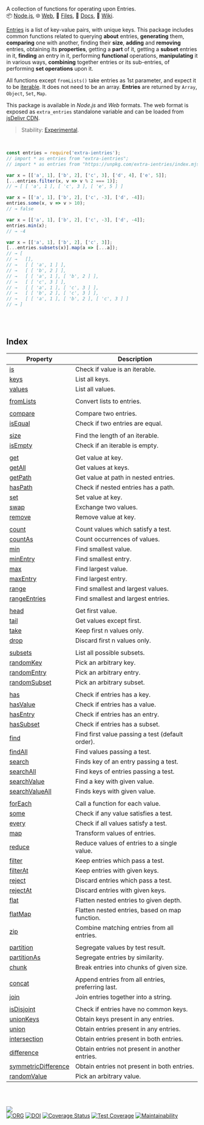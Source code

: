 A collection of functions for operating upon Entries.<br>
📦 [Node.js](https://www.npmjs.com/package/extra-ientries),
🌐 [Web](https://www.npmjs.com/package/extra-ientries.web),
📜 [Files](https://unpkg.com/extra-ientries/),
📰 [Docs](https://nodef.github.io/extra-ientries/),
📘 [Wiki](https://github.com/nodef/extra-ientries/wiki/).

[Entries] is a list of key-value pairs, with unique keys. This package
includes common functions related to querying **about** entries, **generating**
them, **comparing** one with another, finding their **size**, **adding** and
**removing** entries, obtaining its **properties**, getting a **part** of it,
getting a **subset** entries in it, **finding** an entry in it, performing
**functional** operations, **manipulating** it in various ways, **combining**
together entries or its sub-entries, of performing **set operations** upon it.

All functions except `fromLists()` take entries as 1st parameter, and expect it
to be [iterable]. It does not need to be an array. **Entries** are returned
by `Array`, `Object`, `Set`, `Map`.

This package is available in *Node.js* and *Web* formats. The web format
is exposed as `extra_entries` standalone variable and can be loaded from
[jsDelivr CDN].

> Stability: [Experimental](https://www.youtube.com/watch?v=L1j93RnIxEo).

[Entries]: https://github.com/nodef/extra-ientries/wiki/Entries
[iterable]: https://developer.mozilla.org/en-US/docs/Web/JavaScript/Reference/Iteration_protocols
[jsDelivr CDN]: https://cdn.jsdelivr.net/npm/extra-ientries.web/index.js

<br>

```javascript
const entries = require('extra-ientries');
// import * as entries from "extra-ientries";
// import * as entries from "https://unpkg.com/extra-ientries/index.mjs"; (deno)

var x = [['a', 1], ['b', 2], ['c', 3], ['d', 4], ['e', 5]];
[...entries.filter(x, v => v % 2 === 1)];
// → [ [ 'a', 1 ], [ 'c', 3 ], [ 'e', 5 ] ]

var x = [['a', 1], ['b', 2], ['c', -3], ['d', -4]];
entries.some(x, v => v > 10);
// → false

var x = [['a', 1], ['b', 2], ['c', -3], ['d', -4]];
entries.min(x);
// → -4

var x = [['a', 1], ['b', 2], ['c', 3]];
[...entries.subsets(x)].map(a => [...a]);
// → [
// →   [],
// →   [ [ 'a', 1 ] ],
// →   [ [ 'b', 2 ] ],
// →   [ [ 'a', 1 ], [ 'b', 2 ] ],
// →   [ [ 'c', 3 ] ],
// →   [ [ 'a', 1 ], [ 'c', 3 ] ],
// →   [ [ 'b', 2 ], [ 'c', 3 ] ],
// →   [ [ 'a', 1 ], [ 'b', 2 ], [ 'c', 3 ] ]
// → ]
```

<br>
<br>


## Index


| Property | Description |
|  ----  |  ----  |
| [is] | Check if value is an iterable. |
| [keys] | List all keys. |
| [values] | List all values. |
|  |  |
| [fromLists] | Convert lists to entries. |
|  |  |
| [compare] | Compare two entries. |
| [isEqual] | Check if two entries are equal. |
|  |  |
| [size] | Find the length of an iterable. |
| [isEmpty] | Check if an iterable is empty. |
|  |  |
| [get] | Get value at key. |
| [getAll] | Get values at keys. |
| [getPath] | Get value at path in nested entries. |
| [hasPath] | Check if nested entries has a path. |
| [set] | Set value at key. |
| [swap] | Exchange two values. |
| [remove] | Remove value at key. |
|  |  |
| [count] | Count values which satisfy a test. |
| [countAs] | Count occurrences of values. |
| [min] | Find smallest value. |
| [minEntry] | Find smallest entry. |
| [max] | Find largest value. |
| [maxEntry] | Find largest entry. |
| [range] | Find smallest and largest values. |
| [rangeEntries] | Find smallest and largest entries. |
|  |  |
| [head] | Get first value. |
| [tail] | Get values except first. |
| [take] | Keep first n values only. |
| [drop] | Discard first n values only. |
|  |  |
| [subsets] | List all possible subsets. |
| [randomKey] | Pick an arbitrary key. |
| [randomEntry] | Pick an arbitrary entry. |
| [randomSubset] | Pick an arbitrary subset. |
|  |  |
| [has] | Check if entries has a key. |
| [hasValue] | Check if entries has a value. |
| [hasEntry] | Check if entries has an entry. |
| [hasSubset] | Check if entries has a subset. |
| [find] | Find first value passing a test (default order). |
| [findAll] | Find values passing a test. |
| [search] | Finds key of an entry passing a test. |
| [searchAll] | Find keys of entries passing a test. |
| [searchValue] | Find a key with given value. |
| [searchValueAll] | Finds keys with given value. |
|  |  |
| [forEach] | Call a function for each value. |
| [some] | Check if any value satisfies a test. |
| [every] | Check if all values satisfy a test. |
| [map] | Transform values of entries. |
| [reduce] | Reduce values of entries to a single value. |
| [filter] | Keep entries which pass a test. |
| [filterAt] | Keep entries with given keys. |
| [reject] | Discard entries which pass a test. |
| [rejectAt] | Discard entries with given keys. |
| [flat] | Flatten nested entries to given depth. |
| [flatMap] | Flatten nested entries, based on map function. |
| [zip] | Combine matching entries from all entries. |
|  |  |
| [partition] | Segregate values by test result. |
| [partitionAs] | Segregate entries by similarity. |
| [chunk] | Break entries into chunks of given size. |
|  |  |
| [concat] | Append entries from all entries, preferring last. |
| [join] | Join entries together into a string. |
|  |  |
| [isDisjoint] | Check if entries have no common keys. |
| [unionKeys] | Obtain keys present in any entries. |
| [union] | Obtain entries present in any entries. |
| [intersection] | Obtain entries present in both entries. |
| [difference] | Obtain entries not present in another entries. |
| [symmetricDifference] | Obtain entries not present in both entries. |
| [randomValue] | Pick an arbitrary value. |

<br>
<br>


[![](https://img.youtube.com/vi/5UABeDXf_iE/maxresdefault.jpg)](https://www.youtube.com/watch?v=5UABeDXf_iE)<br>
[![ORG](https://img.shields.io/badge/org-nodef-green?logo=Org)](https://nodef.github.io)
[![DOI](https://zenodo.org/badge/133400406.svg)](https://zenodo.org/badge/latestdoi/133400406)
[![Coverage Status](https://coveralls.io/repos/github/nodef/extra-ientries/badge.svg?branch=master)](https://coveralls.io/github/nodef/extra-ientries?branch=master)
[![Test Coverage](https://api.codeclimate.com/v1/badges/4624983540e6b87358dc/test_coverage)](https://codeclimate.com/github/nodef/extra-ientries/test_coverage)
[![Maintainability](https://api.codeclimate.com/v1/badges/4624983540e6b87358dc/maintainability)](https://codeclimate.com/github/nodef/extra-ientries/maintainability)


[is]: https://github.com/nodef/extra-ientries/wiki/is
[keys]: https://github.com/nodef/extra-ientries/wiki/keys
[values]: https://github.com/nodef/extra-ientries/wiki/values
[fromLists]: https://github.com/nodef/extra-ientries/wiki/fromLists
[compare]: https://github.com/nodef/extra-ientries/wiki/compare
[isEqual]: https://github.com/nodef/extra-ientries/wiki/isEqual
[size]: https://github.com/nodef/extra-ientries/wiki/size
[isEmpty]: https://github.com/nodef/extra-ientries/wiki/isEmpty
[get]: https://github.com/nodef/extra-ientries/wiki/get
[getAll]: https://github.com/nodef/extra-ientries/wiki/getAll
[getPath]: https://github.com/nodef/extra-ientries/wiki/getPath
[hasPath]: https://github.com/nodef/extra-ientries/wiki/hasPath
[set]: https://github.com/nodef/extra-ientries/wiki/set
[swap]: https://github.com/nodef/extra-ientries/wiki/swap
[remove]: https://github.com/nodef/extra-ientries/wiki/remove
[count]: https://github.com/nodef/extra-ientries/wiki/count
[countAs]: https://github.com/nodef/extra-ientries/wiki/countAs
[min]: https://github.com/nodef/extra-ientries/wiki/min
[minEntry]: https://github.com/nodef/extra-ientries/wiki/minEntry
[max]: https://github.com/nodef/extra-ientries/wiki/max
[maxEntry]: https://github.com/nodef/extra-ientries/wiki/maxEntry
[range]: https://github.com/nodef/extra-ientries/wiki/range
[rangeEntries]: https://github.com/nodef/extra-ientries/wiki/rangeEntries
[head]: https://github.com/nodef/extra-ientries/wiki/head
[tail]: https://github.com/nodef/extra-ientries/wiki/tail
[take]: https://github.com/nodef/extra-ientries/wiki/take
[drop]: https://github.com/nodef/extra-ientries/wiki/drop
[subsets]: https://github.com/nodef/extra-ientries/wiki/subsets
[randomKey]: https://github.com/nodef/extra-ientries/wiki/randomKey
[randomEntry]: https://github.com/nodef/extra-ientries/wiki/randomEntry
[randomSubset]: https://github.com/nodef/extra-ientries/wiki/randomSubset
[has]: https://github.com/nodef/extra-ientries/wiki/has
[hasValue]: https://github.com/nodef/extra-ientries/wiki/hasValue
[hasEntry]: https://github.com/nodef/extra-ientries/wiki/hasEntry
[hasSubset]: https://github.com/nodef/extra-ientries/wiki/hasSubset
[find]: https://github.com/nodef/extra-ientries/wiki/find
[findAll]: https://github.com/nodef/extra-ientries/wiki/findAll
[search]: https://github.com/nodef/extra-ientries/wiki/search
[searchAll]: https://github.com/nodef/extra-ientries/wiki/searchAll
[searchValue]: https://github.com/nodef/extra-ientries/wiki/searchValue
[searchValueAll]: https://github.com/nodef/extra-ientries/wiki/searchValueAll
[forEach]: https://github.com/nodef/extra-ientries/wiki/forEach
[some]: https://github.com/nodef/extra-ientries/wiki/some
[every]: https://github.com/nodef/extra-ientries/wiki/every
[map]: https://github.com/nodef/extra-ientries/wiki/map
[reduce]: https://github.com/nodef/extra-ientries/wiki/reduce
[filter]: https://github.com/nodef/extra-ientries/wiki/filter
[filterAt]: https://github.com/nodef/extra-ientries/wiki/filterAt
[reject]: https://github.com/nodef/extra-ientries/wiki/reject
[rejectAt]: https://github.com/nodef/extra-ientries/wiki/rejectAt
[flat]: https://github.com/nodef/extra-ientries/wiki/flat
[flatMap]: https://github.com/nodef/extra-ientries/wiki/flatMap
[zip]: https://github.com/nodef/extra-ientries/wiki/zip
[partition]: https://github.com/nodef/extra-ientries/wiki/partition
[partitionAs]: https://github.com/nodef/extra-ientries/wiki/partitionAs
[chunk]: https://github.com/nodef/extra-ientries/wiki/chunk
[concat]: https://github.com/nodef/extra-ientries/wiki/concat
[join]: https://github.com/nodef/extra-ientries/wiki/join
[isDisjoint]: https://github.com/nodef/extra-ientries/wiki/isDisjoint
[unionKeys]: https://github.com/nodef/extra-ientries/wiki/unionKeys
[union]: https://github.com/nodef/extra-ientries/wiki/union
[intersection]: https://github.com/nodef/extra-ientries/wiki/intersection
[difference]: https://github.com/nodef/extra-ientries/wiki/difference
[symmetricDifference]: https://github.com/nodef/extra-ientries/wiki/symmetricDifference
[randomValue]: https://github.com/nodef/extra-ientries/wiki/randomValue
